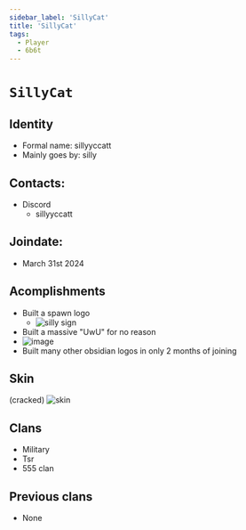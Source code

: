 ```yaml
---
sidebar_label: 'SillyCat'
title: 'SillyCat'
tags:
  - Player
  - 6b6t
---
```


# `SillyCat`

## Identity
* Formal name: sillyyccatt
* Mainly goes by: silly

## Contacts:
* Discord
  * sillyyccatt

## Joindate:
* March 31st 2024

## Acomplishments
* Built a spawn logo 
  * ![silly sign](../../../static/img/users/silly/letters.png)
* Built a massive "UwU" for no reason
* ![image](https://github.com/therealrealguy/6b6twiki/assets/150050783/314ce93a-4ace-4614-874a-0d92616ff095)
* Built many other obsidian logos in only 2 months of joining



## Skin
(cracked)
![skin](https://s.namemc.com/3d/skin/body.png?id=8bc9658993262e0d&model=slim&theta=30&phi=21&time=90&width=100&height=200)

## Clans
- Military
- Tsr
- 555 clan

## Previous clans
- None
